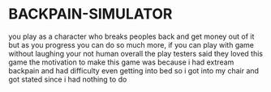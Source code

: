 # BACKPAIN-SIMULATOR
you play as a character who breaks peoples back and get money out of it but as you progress you can do so much more, if you can play with game without laughing your not human overall the play testers said they loved this game
the motivation to make this game was because i had extream backpain and had difficulty even getting into bed so i got into my chair and got stated since i had nothing to do
